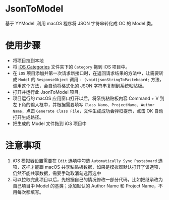 # JsonToModel
基于 YYModel ,利用 macOS 程序将 JSON 字符串转化成 OC 的 Model 类。

# 使用步骤
- 将项目拉到本地
- 将 [iOS Categories](https://github.com/songc1992/JsonToModel/tree/master/JsonTransitionToModel/iOS%20Categories) 文件夹下的 `Category` 拖到 iOS 项目中。
- 在 `iOS` 项目添加并第一次请求新接口时，在返回请求结果的方法中，让需要转成 `Model` 的 `ResponseObject` 调用 `- (void)jsonStringToPasteboard;` 方法，调用这个方法，会自动将格式化的 JSON 字符串复制到系统粘贴板。
- 打开并运行此 JsonToModel 项目。
- 项目运行的 macOS 应用窗口打开以后，将系统粘贴板内容 Command + V 到左下角的输入框中，并根据需要填写 `Class Name`、`ProjectName`、`Author Name`，点击 `Generate Class File`，文件生成成功会弹框提示，点击 OK 自动打开生成路径。
- 把生成的 Model 文件拖到 iOS 项目中

# 注意事项
1. iOS 模拟器设置需要在 `Edit` 选项中勾选 `Automatically Sync Pasteboard` 选项，这样才能跟 macOS 共享粘贴板数据，如果是模拟器默认打开了该选项，仍然不能共享数据，需要手动取消勾选再选中
2. 可以拉取完此项目以后，先根据自己的情况修改一部分代码，比如把继承改为自己项目中 Model 的基类；添加默认的 Author Name 和 Project Name，不用每次都填写。